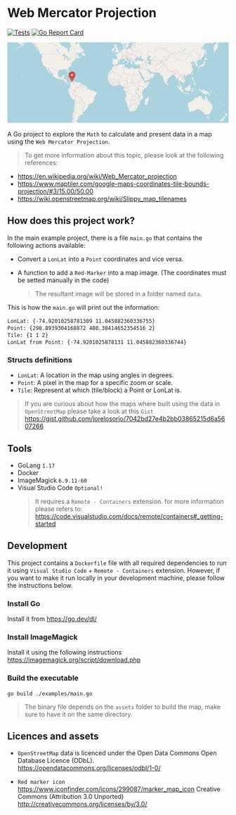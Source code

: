 # Web Mercator Projection

[![Tests](https://github.com/jorelosorio/web-mercator-projection/actions/workflows/tests.yml/badge.svg)](https://github.com/jorelosorio/web-mercator-projection/actions/workflows/tests.yml)
[![Go Report Card](https://goreportcard.com/badge/github.com/jorelosorio/web-mercator-projection)](https://goreportcard.com/report/github.com/jorelosorio/web-mercator-projection)

![WorldMap](https://github.com/jorelosorio/web-mercator-projection/blob/main/assets/cover.png?raw=true)

A Go project to explore the `Math` to calculate and present data in a map using the `Web Mercator Projection`.

> To get more information about this topic, please look at the following references: 

- https://en.wikipedia.org/wiki/Web_Mercator_projection
- https://www.maptiler.com/google-maps-coordinates-tile-bounds-projection/#3/15.00/50.00
- https://wiki.openstreetmap.org/wiki/Slippy_map_tilenames

## How does this project work?

In the main example project, there is a file `main.go` that contains the following actions available:

- Convert a `LonLat` into a `Point` coordinates and vice versa.

- A function to add a `Red-Marker` into a map image. (The coordinates must be setted manually in the code)
    > The resultant image will be stored in a folder named `data`.

This is how the `main.go` will print out the information:

    LonLat: {-74.92010258781309 11.045882360336755}
    Point: {298.8939304168872 480.38414652354516 2}
    Tile: {1 1 2}
    LonLat from Point: {-74.9201025878131 11.045882360336744}

### Structs definitions

- `LonLat`: A location in the map using angles in degrees.
- `Point`: A pixel in the map for a specific zoom or scale.
- `Tile`: Represent at which (tile/block) a Point or LonLat is.

> If you are curious about how the maps where built using the data in `OpenStreetMap` please take a look at this `Gist` https://gist.github.com/jorelosorio/7042bd27e4b2bb03865215d6a5607266

## Tools

- GoLang `1.17`
- Docker
- ImageMagick `6.9.11-60`
- Visual Studio Code `Optional!`
    > It requires a `Remote - Containers` extension. for more information please refers to: https://code.visualstudio.com/docs/remote/containers#_getting-started

## Development

This project contains a `Dockerfile` file with all required dependencies to run it using `Visual Studio Code` + `Remote - Containers` extension.
However, if you want to make it run locally in your development machine, please follow the instructions below.

### Install Go

Install it from https://go.dev/dl/

### Install ImageMagick

Install it using the following instructions https://imagemagick.org/script/download.php

### Build the executable

    go build ./examples/main.go

> The binary file depends on the `assets` folder to build the map, make sure to have it on the same directory.

## Licences and assets

- `OpenStreetMap` data is licenced under the Open Data Commons Open Database Licence (ODbL). https://opendatacommons.org/licenses/odbl/1-0/

- `Red marker icon` https://www.iconfinder.com/icons/299087/marker_map_icon Creative Commons (Attribution 3.0 Unported) http://creativecommons.org/licenses/by/3.0/